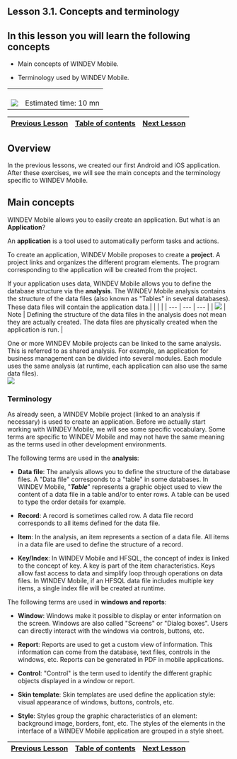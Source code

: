 
## Lesson 3.1. Concepts and terminology


<a name="NOTE1"></a>
<a name="NOTE1_1"></a>


## In this lesson you will learn the following concepts
<a name="this_lesson_you_will_learn_the_following_concepts_ELTTEXTE000097"></a>


- Main concepts of WINDEV Mobile. 

- Terminology used by WINDEV Mobile. 





|   |   |
| --- | --- |
| <br>![](https://doc.pcsoft.fr/en-US/images/image.awp?langid=3&name=dur%E9e.png)<br> | <br>Estimated time: 10 mn |



| [Previous Lesson](../TutoWM/1410087565.md) | [Table of contents](../TutoWM/1410087586.md) | [Next Lesson](../TutoWM/1410087570.md) |
| --- | --- | --- |





<a name="NOTE2"></a>
<a name="NOTE2_1"></a>


## Overview
<a name="overview_ELTTEXTE000144"></a>
In the previous lessons, we created our first Android and iOS application. After these exercises, we will see the main concepts and the terminology specific to WINDEV Mobile.

<a name="NOTE3"></a>
<a name="NOTE3_1"></a>


## Main concepts
<a name="main_concepts_ELTTEXTE000168"></a>
WINDEV Mobile allows you to easily create an application. But what is an **Application**?

An **application** is a tool used to automatically perform tasks and actions.

To create an application, WINDEV Mobile proposes to create a **project**. A project links and organizes the different program elements. The program corresponding to the application will be created from the project.

If your application uses data, WINDEV Mobile allows you to define the database structure via the **analysis**. The WINDEV Mobile analysis contains the structure of the data files (also known as "Tables" in several databases). These data files will contain the application data.|   |   |   |
| --- | --- | --- |
| ![](https://doc.pcsoft.fr/en-US/images/image.awp?langid=3&name=note.png) | Note | Defining the structure of the data files in the analysis does not mean they are actually created. The data files are physically created when the application is run. |



One or more WINDEV Mobile projects can be linked to the same analysis. This is referred to as shared analysis. For example, an application for business management can be divided into several modules. Each module uses the same analysis (at runtime, each application can also use the same data files). <br>![](https://doc.pcsoft.fr/en-US/images/image.awp?langid=3&name=P9-Projet-et-Analyse.png)



### Terminology
<a name="terminology_ELTPARAGRAPHE000047"></a>

As already seen, a WINDEV Mobile project (linked to an analysis if necessary) is used to create an application. Before we actually start working with WINDEV Mobile, we will see some specific vocabulary. Some terms are specific to WINDEV Mobile and may not have the same meaning as the terms used in other development environments.

The following terms are used in the **analysis**:

- **Data file**: The analysis allows you to define the structure of the database files. A "Data file" corresponds to a "table" in some databases.
	In WINDEV Mobile, "***Table***" represents a graphic object used to view the content of a data file in a table and/or to enter rows. A table can be used to type the order details for example.

- **Record**: A record is sometimes called row. A data file record corresponds to all items defined for the data file.

- **Item**: In the analysis, an item represents a section of a data file. All items in a data file are used to define the structure of a record.

- **Key/Index**: In WINDEV Mobile and HFSQL, the concept of index is linked to the concept of key. A key is part of the item characteristics. Keys allow fast access to data and simplify loop through operations on data files. In WINDEV Mobile, if an HFSQL data file includes multiple key items, a single index file will be created at runtime.




The following terms are used in **windows and reports**:

- **Window**: Windows make it possible to display or enter information on the screen. Windows are also called "Screens" or "Dialog boxes". Users can directly interact with the windows via controls, buttons, etc.

- **Report**: Reports are used to get a custom view of information. This information can come from the database, text files, controls in the windows, etc. Reports can be generated in PDF in mobile applications. 

- **Control**: "Control" is the term used to identify the different graphic objects displayed in a window or report.

- **Skin template**: Skin templates are used define the application style: visual appearance of windows, buttons, controls, etc.

- **Style**: Styles group the graphic characteristics of an element: background image, borders, font, etc. The styles of the elements in the interface of a WINDEV Mobile application are grouped in a style sheet.




| [Previous Lesson](../TutoWM/1410087565.md) | [Table of contents](../TutoWM/1410087586.md) | [Next Lesson](../TutoWM/1410087570.md) |
| --- | --- | --- |




